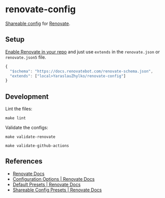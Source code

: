 # renovate-config

[Shareable config](https://docs.renovatebot.com/config-presets/) for [Renovate](https://www.mend.io/renovate/).

## Setup

[Enable Renovate in your repo](https://github.com/apps/renovate/) and just use `extends` in the `renovate.json` or `renovate.json5` file.

```js
{
  "$schema": "https://docs.renovatebot.com/renovate-schema.json",
  "extends": ["local>YaraslauZhylko/renovate-config"]
}
```

## Development

Lint the files:

```shell
make lint
```

Validate the configs:

```shell
make validate-renovate
```

```shell
make validate-github-actions
```

## References

- [Renovate Docs](https://docs.renovatebot.com)
- [Configuration Options \| Renovate Docs](https://docs.renovatebot.com/configuration-options/)
- [Default Presets \| Renovate Docs](https://docs.renovatebot.com/presets-default/)
- [Shareable Config Presets \| Renovate Docs](https://docs.renovatebot.com/config-presets/)
